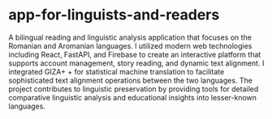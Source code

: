 # app-for-linguists-and-readers

A bilingual reading and linguistic analysis application that focuses on the Romanian and Aromanian languages. I utilized modern web technologies including React, FastAPI, and Firebase to create an interactive platform that supports account management, story reading, and dynamic text alignment. I integrated GIZA+ + for statistical machine translation to facilitate sophisticated text alignment operations between the two languages. The project contributes to linguistic preservation by providing tools for detailed comparative linguistic analysis and educational insights into lesser-known languages.

